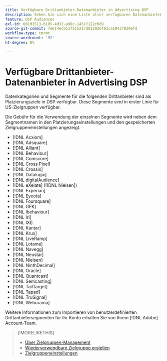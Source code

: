 ```yaml
---
title: Verfügbare Drittanbieter-Datenanbieter in Advertising DSP
description: Sehen Sie sich eine Liste aller verfügbaren Datenanbieter von Drittanbietern an.
feature: DSP Audiences
exl-id: 081d1513-b105-4d32-a98c-145c7122cb89
source-git-commit: 7e614ecb517515217d812926f61ca10437820efd
workflow-type: tm+mt
source-wordcount: '92'
ht-degree: 0%

---
```


<!-- feature: audiences -->

# Verfügbare Drittanbieter-Datenanbieter in Advertising DSP

Datenkategorien und Segmente für die folgenden Drittanbieter sind als Platzierungsziele in DSP verfügbar. Diese Segmente sind in erster Linie für US-Zielgruppen verfügbar.

Die Gebühr für die Verwendung der einzelnen Segmente wird neben dem Segmentnamen in den Platzierungseinstellungen und den gespeicherten Zielgruppeneinstellungen angezeigt.

* [!DNL Acxiom]
* [!DNL Adsquare]
* [!DNL Alliant]
* [!DNL Behaviour]
* [!DNL Comscore]
* [!DNL Cross Pixel]
* [!DNL Crossix]
* [!DNL Datalogix]
* [!DNL digitalAudience]
* [!DNL eXelate] ([!DNL Nielsen])
* [!DNL Experian]
* [!DNL Eyeota]
* [!DNL Foursquare]
* [!DNL GFK]
* [!DNL Ibehaviour]
* [!DNL Iri]
* [!DNL IXI]
* [!DNL Kantar]
* [!DNL Krux]
* [!DNL LiveRamp]
* [!DNL Lotame]
* [!DNL Navegg]
* [!DNL Neustar]
* [!DNL Nielsen]
* [!DNL NinthDecimal]
* [!DNL Oracle]
* [!DNL Quantcast]
* [!DNL Semcasting]
* [!DNL TailTarget]
* [!DNL Tapad]
* [!DNL TruSignal]
* [!DNL Weborama]

Weitere Informationen zum Importieren von benutzerdefinierten Drittanbietersegmenten für Ihr Konto erhalten Sie von Ihrem [!DNL Adobe] Account-Team.

>[!MORELIKETHIS]
>
>* [Über Zielgruppen-Management](audience-about.md)
>* [Wiederverwendbare Zielgruppe erstellen](reusable-audience-create.md)
>* [Zielgruppeneinstellungen](audience-settings.md)

